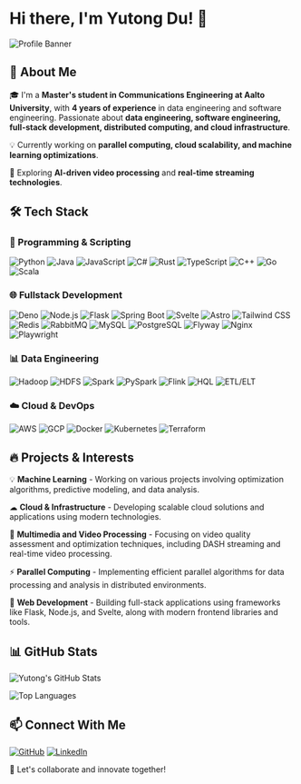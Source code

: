 # Hi there, I'm Yutong Du! 👋

![Profile Banner](https://your-image-url.com/banner.png)

## 🚀 About Me

🎓 I'm a **Master's student in Communications Engineering at Aalto University**, with **4 years of experience** in data engineering and software engineering. Passionate about **data engineering, software engineering, full-stack development, distributed computing, and cloud infrastructure**.

💡 Currently working on **parallel computing, cloud scalability, and machine learning optimizations**.

🌱 Exploring **AI-driven video processing** and **real-time streaming technologies**.

## 🛠️ Tech Stack

### 🚀 Programming & Scripting
![Python](https://img.shields.io/badge/-Python-3776AB?style=flat&logo=python&logoColor=white)
![Java](https://img.shields.io/badge/-Java-007396?style=flat&logo=java&logoColor=white)
![JavaScript](https://img.shields.io/badge/-JavaScript-F7DF1E?style=flat&logo=javascript&logoColor=black)
![C#](https://img.shields.io/badge/-C%23-239120?style=flat&logo=c-sharp&logoColor=white)
![Rust](https://img.shields.io/badge/-Rust-000000?style=flat&logo=rust&logoColor=white)
![TypeScript](https://img.shields.io/badge/-TypeScript-3178C6?style=flat&logo=typescript&logoColor=white)
![C++](https://img.shields.io/badge/-C++-00599C?style=flat&logo=c%2B%2B&logoColor=white)
![Go](https://img.shields.io/badge/-Go-00ADD8?style=flat&logo=go&logoColor=white)
![Scala](https://img.shields.io/badge/-Scala-DC322F?style=flat&logo=scala&logoColor=white)

### 🌐 Fullstack Development
![Deno](https://img.shields.io/badge/-Deno-000000?style=flat&logo=deno&logoColor=white)
![Node.js](https://img.shields.io/badge/-Node.js-339933?style=flat&logo=node.js&logoColor=white)
![Flask](https://img.shields.io/badge/-Flask-000000?style=flat&logo=flask&logoColor=white)
![Spring Boot](https://img.shields.io/badge/-Spring%20Boot-6DB33F?style=flat&logo=spring&logoColor=white)
![Svelte](https://img.shields.io/badge/-Svelte-FF3E00?style=flat&logo=svelte&logoColor=white)
![Astro](https://img.shields.io/badge/-Astro-FF5B00?style=flat&logo=astro&logoColor=white)
![Tailwind CSS](https://img.shields.io/badge/-Tailwind%20CSS-06B6D4?style=flat&logo=tailwindcss&logoColor=white)
![Redis](https://img.shields.io/badge/-Redis-DC382D?style=flat&logo=redis&logoColor=white)
![RabbitMQ](https://img.shields.io/badge/-RabbitMQ-FF6600?style=flat&logo=rabbitmq&logoColor=white)
![MySQL](https://img.shields.io/badge/-MySQL-4479A1?style=flat&logo=mysql&logoColor=white)
![PostgreSQL](https://img.shields.io/badge/-PostgreSQL-4169E1?style=flat&logo=postgresql&logoColor=white)
![Flyway](https://img.shields.io/badge/-Flyway-0D5B8E?style=flat&logo=flyway&logoColor=white)
![Nginx](https://img.shields.io/badge/-Nginx-009639?style=flat&logo=nginx&logoColor=white)
![Playwright](https://img.shields.io/badge/-Playwright-2B2A29?style=flat&logo=playwright&logoColor=white)

### 📊 Data Engineering
![Hadoop](https://img.shields.io/badge/-Hadoop-66CCFF?style=flat&logo=apachehadoop&logoColor=white)
![HDFS](https://img.shields.io/badge/-HDFS-0F9C67?style=flat&logo=apachehadoop&logoColor=white)
![Spark](https://img.shields.io/badge/-Spark-E25A1C?style=flat&logo=apachespark&logoColor=white)
![PySpark](https://img.shields.io/badge/-PySpark-E25A1C?style=flat&logo=apachespark&logoColor=white)
![Flink](https://img.shields.io/badge/-Flink-00B2A9?style=flat&logo=apacheflink&logoColor=white)
![HQL](https://img.shields.io/badge/-HQL-9B59B6?style=flat&logo=apachehadoop&logoColor=white)
![ETL/ELT](https://img.shields.io/badge/-ETL/ELT-FF9900?style=flat&logo=apachehadoop&logoColor=white)

### ☁️ Cloud & DevOps
![AWS](https://img.shields.io/badge/-AWS-232F3E?style=flat&logo=amazon-aws&logoColor=white)
![GCP](https://img.shields.io/badge/-GCP-4285F4?style=flat&logo=google-cloud&logoColor=white)
![Docker](https://img.shields.io/badge/-Docker-2496ED?style=flat&logo=docker&logoColor=white)
![Kubernetes](https://img.shields.io/badge/-Kubernetes-326CE5?style=flat&logo=kubernetes&logoColor=white)
![Terraform](https://img.shields.io/badge/-Terraform-7B42BC?style=flat&logo=terraform&logoColor=white)

## 🔥 Projects & Interests

💡 **Machine Learning** - Working on various projects involving optimization algorithms, predictive modeling, and data analysis. 

☁ **Cloud & Infrastructure** - Developing scalable cloud solutions and applications using modern technologies.

🎥 **Multimedia and Video Processing** - Focusing on video quality assessment and optimization techniques, including DASH streaming and real-time video processing.

⚡ **Parallel Computing** - Implementing efficient parallel algorithms for data processing and analysis in distributed environments.

🔧 **Web Development** - Building full-stack applications using frameworks like Flask, Node.js, and Svelte, along with modern frontend libraries and tools.


## 📊 GitHub Stats

![Yutong's GitHub Stats](https://github-readme-stats.vercel.app/api?username=DuyutongDockBlocks16&show_icons=true&theme=radical)

![Top Languages](https://github-readme-stats.vercel.app/api/top-langs/?username=DuyutongDockBlocks16&layout=compact&theme=radical)

## 📫 Connect With Me

[![GitHub](https://img.shields.io/badge/GitHub-000000?style=for-the-badge&logo=github&logoColor=white)](https://github.com/DuyutongDockBlocks16)
[![LinkedIn](https://img.shields.io/badge/LinkedIn-0077B5?style=for-the-badge&logo=linkedin&logoColor=white)](https://www.linkedin.com/in/yutongdu/)

🚀 Let's collaborate and innovate together!